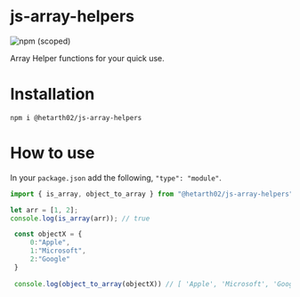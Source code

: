 # js-array-helpers
![npm (scoped)](https://img.shields.io/npm/v/@hetarth02/js-array-helpers?style=for-the-badge)

Array Helper functions for your quick use.

# Installation

```cd
npm i @hetarth02/js-array-helpers
```

# How to use

In your `package.json` add the following, `"type": "module"`.

```js
import { is_array, object_to_array } from "@hetarth02/js-array-helpers";

let arr = [1, 2];
console.log(is_array(arr)); // true

 const objectX = {
     0:"Apple",
     1:"Microsoft",
     2:"Google"
 }
 
 console.log(object_to_array(objectX)) // [ 'Apple', 'Microsoft', 'Google' ]

```
